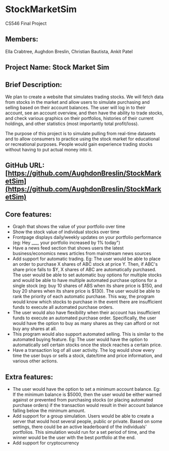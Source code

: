 # StockMarketSim
CS546 Final Project

## Members:

Ella Crabtree, Aughdon Breslin, Christian Bautista, Ankit Patel


## Project Name: Stock Market Sim


## Brief Description:

We plan to create a website that simulates trading stocks. We will fetch data from stocks in the market and allow users to simulate purchasing and selling based on their account balances.  The user will log in to their account, see an account overview, and then have the ability to trade stocks, and check various graphics on their portfolios, histories of their current holdings, and other statistics (most importantly total profit/loss).  

The purpose of this project is to simulate pulling from real-time datasets and to allow consumers to practice using the stock market for educational or recreational purposes. People would gain experience trading stocks without having to put actual money into it.


## GitHub URL: [https://github.com/AughdonBreslin/StockMarketSim](https://github.com/AughdonBreslin/StockMarketSim)


## Core features: 



* Graph that shows the value of your portfolio over time
* Show the stock value of individual stocks over time
* Frontpage displays daily/weekly updates on your portfolio performance (eg: Hey ___, your portfolio increased by 1% today")
* Have a news feed section that shows users the latest business/economics news articles from mainstream news sources
* Add support for automatic trading. Eg: The user would be able to place an order to purchase X shares of ABC stock at price Y. Then, if ABC's share price falls to $Y, X shares of ABC are automatically purchased. The user would be able to set automatic buy options for multiple stocks and would be able to have multiple automated purchase options for a single stock (eg: buy 10 shares of ABS when its share price is $150, and buy 20 shares when its share price is $130). The user would be able to rank the priority of each automatic purchase. This way, the program would know which stocks to purchase in the event there are insufficient funds to execute all automated purchase orders.
* The user would also have flexibility when their account has insufficient funds to execute an automated purchase order. Specifically, the user would have the option to buy as many shares as they can afford or not buy any shares at all.
* This program would also support automated selling. This is similar to the automated buying feature. Eg: The user would have the option to automatically sell certain stocks once the stock reaches a certain price.
* Have a transaction log of all user activity. The log would show every time the user buys or sells a stock, date/time and price information, and various other actions.


## Extra features: 



* The user would have the option to set a minimum account balance. Eg: If the minimum balance is $5000, then the user would be either warned against or prevented from purchasing stocks (or placing automated purchase orders) if the transaction would result in their account balance falling below the minimum amount. 
* Add support for a group simulation. Users would be able to create a server that would host several people, public or private. Based on some settings, there could be an active leaderboard of the individuals’ portfolios. This simulation would run for a set period of time, and the winner would be the user with the best portfolio at the end.
* Add support for cryptocurrency

 
